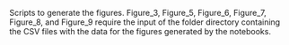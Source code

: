 Scripts to generate the figures.
Figure_3, Figure_5, Figure_6, Figure_7, Figure_8, and Figure_9 require the input of the folder directory containing the CSV files with the data for the figures generated by the notebooks.
